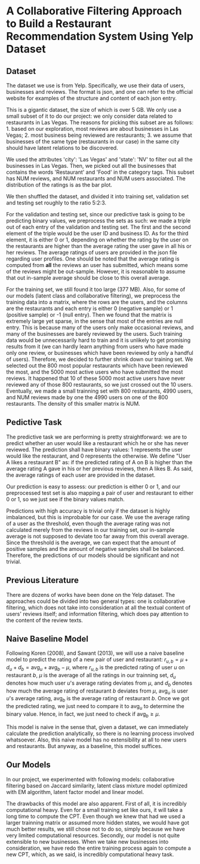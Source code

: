 # A Collaborative Filtering Approach to Build a Restaurant Recommendation System Using Yelp Dataset



## Dataset

The dataset we use is from Yelp. Specifically, we use their data of users, businesses and reviews. The format is json, and one can refer to the official website for examples of the structure and content of each json entry. 

This is a gigantic dataset, the size of which is over 5 GB. We only use a small subset of it to do our project: we only consider data related to restaurants in Las Vegas. The reasons for picking this subset are as follows: 1. based on our exploration, most reviews are about businesses in Las Vegas; 2. most business being reviewed are restaurants; 3. we assume that businesses of the same type (restaurants in our case) in the same city should have latent relations to be discovered. 

We used the attributes 'city': 'Las Vegas' and 'state': 'NV' to filter out all the businesses in Las Vegas. Then, we picked out all the businesses that contains the words 'Restaurant' and 'Food' in the category tags. This subset has NUM reviews, and NUM restaurants and NUM users associated. The distribution of the ratings is as the bar plot.

We then shuffled the dataset, and divided it into training set, validation set and testing set roughly to the ratio 5:2:3. 

For the validation and testing set, since our predictive task is going to be predicting binary values, we preprocess the sets as such: we made a triple out of each entry of the validation and testing set. The first and the second element of the triple would be the user ID and business ID. As for the third element, it is either 0 or 1, depending on whether the rating by the user on the restaurants are higher than the average rating the user gave in all his or her reviews. The average ratings of users are provided in the json file regarding user profiles. One should be noted that the average rating is computed from **all** the reviews an user has submitted, which means some of the reviews might be out-sample. However, it is reasonable to assume that out in-sample average should be close to this overall average.

For the training set, we still found it too large (377 MB). Also, for some of our models (latent class and collaborative filtering), we preprocess the training data into a matrix, where the rows are the users, and the columns are the restaurants and each entry is either 0 (negative sample) or 1 (positive sample) or -1 (null entry). Then we found that the matrix is extremely large yet sparse, in the sense that most of the entries are null entry. This is because many of the users only make occasional reviews, and many of the businesses are barely reviewed by the users. Such training data would be unnecessarily hard to train and it is unlikely to get promising results from it (we can hardly learn anything from users who have made only one review, or businesses which have been reviewed by only a handful of users). Therefore, we decided to further shrink down our training set. We selected out the 800 most popular restaurants which have been reviewed the most, and the 5000 most active users who have submitted the most reviews. It happened that 10 of these 5000 most active users have never reviewed any of those 800 restaurants, so we just crossed out the 10 users. Eventually, we made a small trainning set with 800 restaurants, 4990 users, and NUM reviews made by one the 4990 users on one of the 800 restaurants. The density of this smaller matrix is NUM.       

## Pedictive Task

The predictive task we are performing is pretty straightforward: we are to predict whether an user would like a restaurant which he or she has never reviewed. The prediction shall have binary values: 1 represents the user would like the restaurant, and 0 represents the otherwise. We define "User A likes a restaurant B" as: if the predicted rating of A on B is higher than the average rating A gave in his or her previous reviews, then A likes B. As said, the average ratings of each user are provided in the dataset.

Our prediction is easy to assess: our prediction is either 0 or 1, and our preprocessed test set is also mapping a pair of user and restaurant to either 0 or 1, so we just see if the binary values match.

Predictions with high accuracy is trivial only if the dataset is highly imbalanced, but this is improbable for our case. We use the average rating of a user as the threshold, even though the average rating was not calculated merely from the reviews in our training set, our in-sample average is not supposed to deviate too far away from this overall average. Since the threshold is the average, we can expect that the amount of positive samples and the amount of negative samples shall be balanced. Therefore, the predictions of our models should be significant and not trivial.

## Previous Literature

There are dozens of works have been done on the Yelp dataset. The approaches could be divided into two general types: one is collaborative filtering, which does not take into consideration at all the textual content of users' reviews itself; and information filtering, which does pay attention to the content of the review texts. 

## Naive Baseline Model

Following Koren (2008), and Sawant (2013), we will use a naive baseline model to predict the rating of a new pair of user and restaurant: $r_{u,b}=\mu+d_u+d_b=\mbox{avg}_u+\mbox{avg}_b-\mu$, where $r_{u,b}$ is the predicted rating of user $u$ on restaurant $b$, $\mu$ is the average of all the ratings in our trainning set, $d_u$ denotes how much user $u$'s average rating deviates from $\mu$, and $d_b$ denotes how much the average rating of restaurant $b$ deviates from $\mu$, $\mbox{avg}_u$ is user $u$'s average rating, $\mbox{avg}_b$ is the average rating of restaurant $b$. Once we got the predicted rating, we just need to compare it to $\mbox{avg}_u$ to determine the binary value. Hence, in fact, we just need to check if $\mbox{avg}_b \geq \mu$. 

This model is naive in the sense that, given a dataset, we can immediately calculate the prediction analytically, so there is no learning process involved whatsoever. Also, this naive model has no extensibility at all to new users and restaurants. But anyway, as a baseline, this model suffices.

## Our Models

In our project, we experimented with following models: collaborative filtering based on Jaccard similarity, latent class mixture model optimized with EM algorithm, latent factor model and linear model. 

The drawbacks of this model are also apparent. First of all, it is incredibly computational heavy. Even for a small training set like ours, it will take a long time to compute the CPT. Even though we knew that had we used a larger trainning matrix or assumed more hidden states, we would have got much better results, we still chose not to do so, simply because we have very limited computational resources. Secondly, our model is not quite extensible to new businesses. When we take new businesses into consideration, we have redo the entire training process again to compute a new CPT, which, as we said, is incredibly computational heavy task.

[1]: https://www.yelp.com/dataset/documentation/json	"Yelp Dataset "


